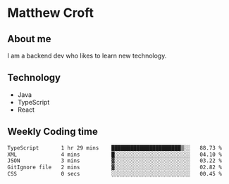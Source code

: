 # Matthew Croft

## About me
I am a backend dev who likes to learn new technology. 

## Technology
- Java
- TypeScript
- React

## Weekly Coding time
<!--START_SECTION:waka-->

```txt
TypeScript       1 hr 29 mins    ██████████████████████▒░░   88.73 %
XML              4 mins          █░░░░░░░░░░░░░░░░░░░░░░░░   04.10 %
JSON             3 mins          ▓░░░░░░░░░░░░░░░░░░░░░░░░   03.22 %
GitIgnore file   2 mins          ▓░░░░░░░░░░░░░░░░░░░░░░░░   02.82 %
CSS              0 secs          ░░░░░░░░░░░░░░░░░░░░░░░░░   00.45 %
```

<!--END_SECTION:waka-->
